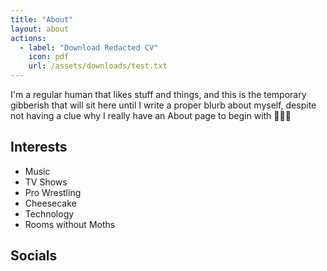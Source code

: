 ```yaml
---
title: "About"
layout: about
actions:
  - label: "Download Redacted CV"
    icon: pdf
    url: /assets/downloads/test.txt
---
```


I'm a regular human that likes stuff and things, and this is the temporary gibberish that will sit here until I write a proper blurb about myself, despite not having a clue why I really have an About page to begin with 🤷🏻‍♂️

## Interests

- Music
- TV Shows
- Pro Wrestling
- Cheesecake
- Technology
- Rooms without Moths

## Socials
<!-- Socials embedded into about.html -->
